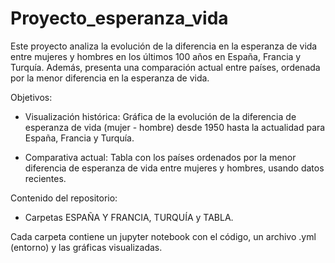 # Proyecto_esperanza_vida


Este proyecto analiza la evolución de la diferencia en la esperanza de vida entre mujeres y hombres en los últimos 100 años en España, Francia y Turquía. Además, presenta una comparación actual entre países, ordenada por la menor diferencia en la esperanza de vida.

Objetivos: 

- Visualización histórica: Gráfica de la evolución de la diferencia de esperanza de vida (mujer - hombre) desde 1950 hasta la actualidad para España, Francia y Turquía.

- Comparativa actual: Tabla con los países ordenados por la menor diferencia de esperanza de vida entre mujeres y hombres, usando datos recientes.

Contenido del repositorio:

- Carpetas ESPAÑA Y FRANCIA, TURQUÍA y TABLA.

Cada carpeta contiene un jupyter notebook con el código, un archivo .yml (entorno) y las gráficas visualizadas.
